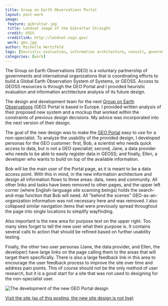 ```yaml
---
title: Group on Earth Observations Portal
layout: post-work
image:
 feature: gibraltar.jpg
 title: Landsat image of the Gibraltar Straight
 credit: USGS
 creditlink: http://landsat.usgs.gov/
 work: geo.jpg
author: Michelle Hertzfeld
tags: [heuristic evaluation, information architecture, consult, government]
categories: [work]
---
```

The Group on Earth Observations (GEO) is a voluntary partnership of governments and international organizations that is coordinating efforts to build a Global Earth Observation System of Systems, or GEOSS. Access to GEOSS resources is through the GEO Portal and I provided heuristic evaluation and information architecture analysis of its future design.<!--more-->

The design and development team for the next [Group on Earth Observations](http://www.earthobservations.org/) (GEO) Portal is based in Europe. I provided written analysis of their proposed new system and a mockup that worked within the constraints of previous design decisions. My advice was incorporated into the next version of their design.

The goal of the new design was to make the [GEO Portal](http://www.geoportal.org/) easy to use for a non-specialist. To analyze the usability of the provided design, I developed personas for the GEO customer: first, Bob, a scientist who needs quick access to data, but is not a GEO specialist; second, Jane, a data provider who needs to be able to easily register data in GEOSS; and finally, Ellen, a developer who wants to build on top of the available information.

Bob will be the main user of the Portal page, as it is meant to be a data access point. With this in mind, in the new information architecture and design all information flows to three areas: data, news and community. All other links and tasks have been removed to other pages, and the upper left corner (where English-language site scanning beings) holds the search-and-map function that Bob will need. All "behind the scenes" GEO-as-an-organization information was not necessary here and was removed. I also collapsed similar navigation items that were previously spread throughout the page into single locations to simplify wayfinding.

Also important is the new area for purpose text on the upper right. Too many sites forget to tell the new user what their purpose is. It contains several calls to action that should be refined based on further usability testing.

Finally, the other two user personas (Jane, the data provider, and Ellen, the developer) have large links on the page calling them to the areas that will target them specifically. There is also a large feedback link in this area to encourage the user feedback process to improve the site over time and address pain points. This of course should not be the only method of user research, but it is a good start for a site that was not used to designing for the non-specialist user.

![The development of the new GEO Portal design](https://meiqimichelle.github.io/mhertzfeld/assets/img/geo_develop.jpg)

[Visit the site (as of this posting, the new site design is not live)](http://www.geoportal.org/)
